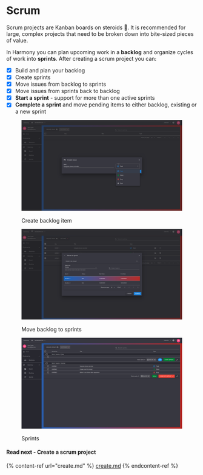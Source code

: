 # Scrum

Scrum projects are Kanban boards on steroids :muscle:. It is recommended for large, complex projects that need to be broken down into bite-sized pieces of value.

In Harmony you can plan upcoming work in a **backlog** and organize cycles of work into **sprints**. After creating a scrum project you can:

* [x] Build and plan your backlog
* [x] Create sprints
* [x] Move issues from backlog to sprints
* [x] Move issues from sprints back to backlog
* [x] **Start a sprint** - support for more than one active sprints
* [x] **Complete a sprint** and move pending items to either backlog, existing or a new sprint

<div>

<figure><img src="../../.gitbook/assets/backlog-create-issue (1).png" alt=""><figcaption><p>Create backlog item</p></figcaption></figure>

 

<figure><img src="../../.gitbook/assets/backlog-move-items-to-sprint (1).png" alt=""><figcaption><p>Move backlog to sprints</p></figcaption></figure>

 

<figure><img src="../../.gitbook/assets/sprints.png" alt=""><figcaption><p>Sprints</p></figcaption></figure>

</div>

#### Read next - Create a scrum project

{% content-ref url="create.md" %}
[create.md](create.md)
{% endcontent-ref %}

